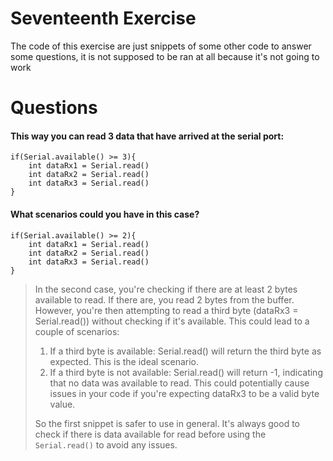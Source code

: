 # Seventeenth Exercise
The code of this exercise are just snippets of some other code to answer some questions, it is not supposed to be ran at all because it's not going to work

# Questions
#### This way you can read 3 data that have arrived at the serial port:

    if(Serial.available() >= 3){
        int dataRx1 = Serial.read()
        int dataRx2 = Serial.read()
        int dataRx3 = Serial.read()
    }

#### What scenarios could you have in this case?

    if(Serial.available() >= 2){
        int dataRx1 = Serial.read()
        int dataRx2 = Serial.read()
        int dataRx3 = Serial.read()
    }
> In the second case, you're checking if there are at least 2 bytes available to read. If there are, you read 2 bytes from the buffer. However, you're then attempting to read a third byte (dataRx3 = Serial.read()) without checking if it's available. This could lead to a couple of scenarios:
> 
> 1) If a third byte is available: Serial.read() will return the third byte as expected. This is the ideal scenario.
> 2) If a third byte is not available: Serial.read() will return -1, indicating that no data was available to read. This could potentially cause issues in your code if you're expecting dataRx3 to be a valid byte value.
>
> So the first snippet is safer to use in general. It's always good to check if there is data available for read before using the `Serial.read()` to avoid any issues.
